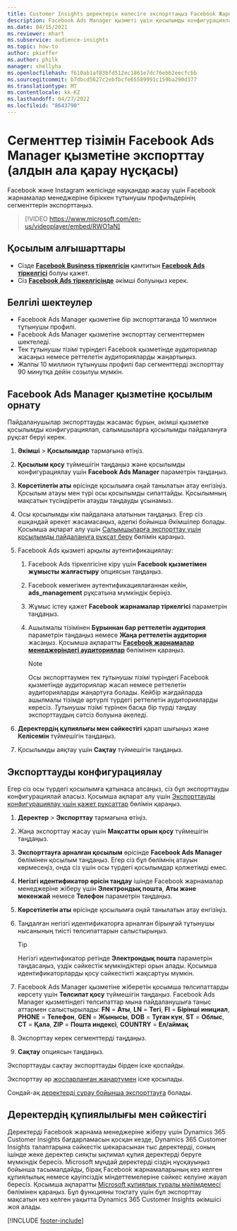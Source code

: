```yaml
---
title: Customer Insights деректерін келесіге экспорттаңыз Facebook Жарнамалар менеджері (бейне бар)
description: Facebook Ads Manager қызметі үшін қосылымды конфигурациялау және экспорттау жолы туралы ақпарат.
ms.date: 04/15/2021
ms.reviewer: mhart
ms.subservice: audience-insights
ms.topic: how-to
author: pkieffer
ms.author: philk
manager: shellyha
ms.openlocfilehash: f610ab1af83bfd512ec1861e7dc76ebb2eecfcbb
ms.sourcegitcommit: b7dbcd5627c2ebfbcfe65589991c159ba290d377
ms.translationtype: MT
ms.contentlocale: kk-KZ
ms.lasthandoff: 04/27/2022
ms.locfileid: "8643790"
---
```

# <a name="export-segments-list-to-facebook-ads-manager-preview"></a>Сегменттер тізімін Facebook Ads Manager қызметіне экспорттау (алдын ала қарау нұсқасы)

Facebook және Instagram желісінде науқандар жасау үшін Facebook жарнамалар менеджеріне біріккен тұтынушы профильдерінің сегменттерін экспорттаңыз.

> [!VIDEO https://www.microsoft.com/en-us/videoplayer/embed/RWO1aN]

## <a name="prerequisites-for-connection"></a>Қосылым алғышарттары

- Сізде [**Facebook Business тіркелгісін**](https://business.facebook.com/) қамтитын [**Facebook Ads тіркелгісі**](https://www.facebook.com/business/learn/lessons/step-by-step-ads-manager-account) болуы қажет.
- Сіз [**Facebook Ads тіркелгісінде**](https://www.facebook.com/business/learn/lessons/step-by-step-ads-manager-account) әкімші болуыңыз керек.

## <a name="known-limitations"></a>Белгілі шектеулер

- Facebook Ads Manager қызметіне бір экспорттағанда 10 миллион тұтынушы профилі.
- Facebook Ads Manager қызметіне экспорттау сегменттермен шектеледі.
- Тек *тұтынушы тізімі* түріндегі Facebook қызметінде аудиториялар жасаңыз немесе реттелетін аудиторияларды жаңартыңыз.
- Жалпы 10 миллион тұтынушы профилі бар сегменттерді экспорттау 90 минутқа дейін созылуы мүмкін.

## <a name="set-up-connection-to-facebook-ads-manager"></a>Facebook Ads Manager қызметіне қосылым орнату

Пайдаланушылар экспорттауды жасамас бұрын, әкімші қызметке қосылымды конфигурациялап, салымшыларға қосылымды пайдалануға рұқсат беруі керек.

1. **Әкімші** > **Қосылымдар** тармағына өтіңіз.

1. **Қосылым қосу** түймешігін таңдаңыз және қосылымды конфигурациялау үшін **Facebook Ads Manager** параметрін таңдаңыз.

1. **Көрсетілетін аты** өрісінде қосылымға оңай танылатын атау енгізіңіз. Қосылым атауы мен түрі осы қосылымды сипаттайды. Қосылымның мақсатын түсіндіретін атауды таңдауды ұсынамыз.

1. Осы қосылымды кім пайдалана алатынын таңдаңыз. Егер сіз ешқандай әрекет жасамасаңыз, әдепкі бойынша Әкімшілер болады. Қосымша ақпарат алу үшін [Салымшыларға экспорттау үшін қосылымды пайдалануға рұқсат беру](connections.md#allow-contributors-to-use-a-connection-for-exports) бөлімін қараңыз.

1. Facebook Ads қызметі арқылы аутентификациялау: 

   1. Facebook Ads тіркелгісіне кіру үшін **Facebook қызметімен жұмысты жалғастыру** опциясын таңдаңыз.

   1. Facebook көмегімен аутентификациялағаннан кейін, **ads_management** рұқсатына мүмкіндік беріңіз.

   1. Жұмыс істеу қажет **Facebook жарнамалар тіркелгісі** параметрін таңдаңыз.

   1. Ашылмалы тізімінен **Бұрыннан бар реттелетін аудитория** параметрін таңдаңыз немесе **Жаңа реттелетін аудитория** жасаңыз. Қосымша ақпаратты [**Facebook жарнамалар менеджеріндегі аудиториялар**](https://www.facebook.com/business/help/744354708981227?id=2469097953376494) бөлімінен қараңыз.
      > [!NOTE]
      > Осы экспорттаумен тек *тұтынушы тізімі* түріндегі Facebook қызметінде аудиториялар жасап немесе реттелетін аудиторияларды жаңартуға болады. Кейбір жағдайларда ашылмалы тізімде әртүрлі түрдегі реттелетін аудиторияларды көресіз. *Тұтынушы тізімі* түрінен басқа бір түрді таңдау экспорттаудың сәтсіз болуына әкеледі. 

1. **Деректердің құпиялығы мен сәйкестігі** қарап шығыңыз және **Келісемін** түймешігін таңдаңыз.

1. Қосылымды аяқтау үшін **Сақтау** түймешігін таңдаңыз.

## <a name="configure-an-export"></a>Экспорттауды конфигурациялау

Егер сіз осы түрдегі қосылымға қатынаса алсаңыз, сіз бұл экспорттауды конфигурациялай аласыз. Қосымша ақпарат алу үшін [Экспорттауды конфигурациялау үшін қажет рұқсаттар](export-destinations.md#set-up-a-new-export) бөлімін қараңыз.

1. **Деректер** > **Экспорттау** тармағына өтіңіз.

1. Жаңа экспорттау жасау үшін **Мақсатты орын қосу** түймешігін таңдаңыз. 

1. **Экспорттауға арналған қосылым** өрісінде **Facebook Ads Manager** бөлімінен қосылым таңдаңыз. Егер сіз бұл бөлімнің атауын көрмесеңіз, онда сіз үшін осы түрдегі қосылымдар қолжетімді емес.

1. **Негізгі идентификатор өрісін таңдау** ішінде Facebook жарнамалар менеджеріне жіберу үшін **Электрондық пошта**, **Аты және мекенжай** немесе **Телефон** параметрін таңдаңыз. 

1. **Көрсетілетін аты** өрісінде қосылымға оңай танылатын атау енгізіңіз.

1. Таңдалған негізгі идентификаторға арналған бірыңғай тұтынушы нысанының тиісті төлсипаттарын салыстырыңыз.
   > [!TIP]
   > Негізгі идентификатор ретінде **Электрондық пошта** параметрін таңдасаңыз, үздік сәйкестік мүмкіндіктері орын алады. Қосымша идентификаторларды қосу сәйкестікті жақсартуы мүмкін.

1. Facebook Ads Manager қызметіне жіберетін қосымша төлсипаттарды көрсету үшін **Төлсипат қосу** түймешігін таңдаңыз. Facebook Ads Manager қызметіндегі төлсипаттар мына пайдаланушыға таныс аттармен салыстырылады: **FN** = **Аты**, **LN** = **Тегі**, **FI** = **Бірінші инициал**, **PHONE** = **Телефон**, **GEN** = **Жынысы**, **DOB** = **Туған күн**, **ST** = **Облыс**, **CT** = **Қала**, **ZIP** = **Пошта индексі**, **COUNTRY** = **Ел/аймақ**

1. Экспорттау керек сегменттерді таңдаңыз.

1. **Сақтау** опциясын таңдаңыз.

Экспорттауды сақтау экспорттауды бірден іске қоспайды.

Экспорттау әр [жоспарланған жаңартумен](system.md#schedule-tab) іске қосылады. 

Сондай-ақ [деректерді сұрау бойынша экспорттауға](export-destinations.md#run-exports-on-demand) болады. 

## <a name="data-privacy-and-compliance"></a>Деректердің құпиялылығы мен сәйкестігі

Деректерді Facebook жарнама менеджеріне жіберу үшін Dynamics 365 Customer Insights бағдарламасын қосқан кезде, Dynamics 365 Customer Insights талаптарына сәйкестік шекарасынан тыс деректерді, соның ішінде жеке деректер сияқты ықтимал құпия деректерді беруге мүмкіндік бересіз. Microsoft мұндай деректерді сіздің нұсқауыңыз бойынша тасымалдайды, бірақ Facebook жарнамаларының кез келген құпиялылық немесе қауіпсіздік міндеттемелеріне сәйкес келуіне жауап бересіз. Қосымша ақпаратты [Microsoft құпиялық туралы мәлімдемесі](https://go.microsoft.com/fwlink/?linkid=396732) бөлімінен қараңыз.
Бұл функцияны тоқтату үшін бұл экспорттау мақсатын кез келген уақытта Dynamics 365 Customer Insights әкімшісі жоя алады.


[!INCLUDE [footer-include](includes/footer-banner.md)]
